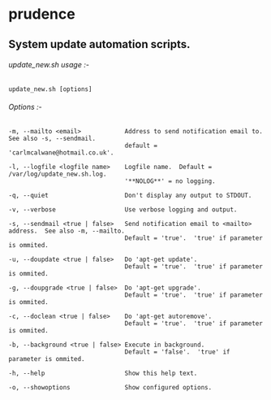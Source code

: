 # prudence

## System update automation scripts.


###### update_new.sh usage :- 

	update_new.sh [options]

###### Options :- 

	-m, --mailto <email>            Address to send notification email to.  See also -s, --sendmail.
    								default = 'carlmcalwane@hotmail.co.uk'.

	-l, --logfile <logfile name>	Logfile name.  Default =  /var/log/update_new.sh.log.  
									'**NOLOG**' = no logging.

	-q, --quiet                     Don't display any output to STDOUT.

	-v, --verbose                   Use verbose logging and output.

	-s, --sendmail <true | false>   Send notification email to <mailto> address.  See also -m, --mailto.
									Default = 'true'.  'true' if parameter is ommited.

	-u, --doupdate <true | false>   Do 'apt-get update'.  
									Default = 'true'.  'true' if parameter is ommited.

	-g, --doupgrade <true | false>  Do 'apt-get upgrade'.
									Default = 'true'.  'true' if parameter is ommited.

	-c, --doclean <true | false>    Do 'apt-get autoremove'.
									Default = 'true'.  'true' if parameter is ommited.

	-b, --background <true | false> Execute in background.
									Default = 'false'.  'true' if parameter is ommited.

	-h, --help                      Show this help text.
	
	-o, --showoptions               Show configured options.

